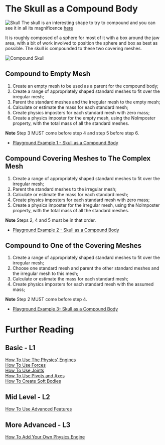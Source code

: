 # The Skull as a Compound Body

![Skull](/img/how_to/physics/skull.jpg)
The skull is an interesting shape to try to compound and you can see it in all its magnificence [here](https://www.babylonjs-playground.com/#UKNERM#0)

It is roughly composed of a sphere for most of it with a box around the jaw area, with a bit of work involved to position the sphere and box as best as possible. The skull is compounded to these two covering meshes.

![Compound Skull](/img/how_to/physics/greenSkull.jpg)

## Compound to Empty Mesh

1. Create an empty mesh to be used as a parent for the compound body;
2. Create a range of appropriately shaped standard meshes to fit over the irregular mesh;
3. Parent the standard meshes and the irregular mesh to the empty mesh;
4. Calculate or estimate the mass for each standard mesh;
5. Create physics imposters for each standard mesh with zero mass;
6. Create a physics imposter for the empty mesh, using the NoImposter property, with the total mass of all the standard meshes.

**Note** Step 3 MUST come before step 4 and step 5 before step 6.

* [Playground Example 1 - Skull as a Compound Body](https://www.babylonjs-playground.com/#492ZK0#7)

## Compound Covering Meshes to The Complex Mesh 

1. Create a range of appropriately shaped standard meshes to fit over the irregular mesh;
2. Parent the standard meshes to the irregular mesh;
3. Calculate or estimate the mass for each standard mesh;
4. Create physics imposters for each standard mesh with zero mass;
5. Create a physics imposter for the irregular mesh, using the NoImposter property, with the total mass of all the standard meshes.

**Note** Steps 2, 4 and 5 must be in that order.

* [Playground Example 2 - Skull as a Compound Body](https://www.babylonjs-playground.com/#492ZK0#12)

## Compound to One of the Covering Meshes

1. Create a range of appropriately shaped standard meshes to fit over the irregular mesh;
2. Choose one standard mesh and parent the other standard meshes and the irregular mesh to this mesh;
3. Calculate or estimate the mass for each standard mesh;
4. Create physics imposters for each standard mesh with the assumed mass;

**Note** Step 2 MUST come before step 4.

* [Playground Example 3- Skull as a Compound Body](https://www.babylonjs-playground.com/#492ZK0#8)

# Further Reading

## Basic - L1

[How To Use The Physics' Engines](/how_to/using_the_physics_engine)  
[How To Use Forces](/how_to/forces)   
[How To Use Joints](/how_to/joints)   
[How To Use Pivots and Axes](/how_to/joint_pivots)  
[How To Create Soft Bodies](/how_to/soft_bodies)

## Mid Level - L2

[How To Use Advanced Features](/how_to/Using_Advanced_Physics_Features)
 
## More Advanced - L3

[How To Add Your Own Physics Engine](/how_to/Adding_Your_Own_Physics_Engine_Plugin_to_Babylon.js)

